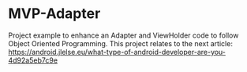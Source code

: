 # MVP-Adapter

Project example to enhance an Adapter and ViewHolder code to follow Object Oriented Programming. This project relates to the next article:
https://android.jlelse.eu/what-type-of-android-developer-are-you-4d92a5eb7c9e
